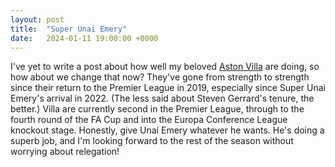 ```yaml
---
layout: post
title:  "Super Unai Emery"
date:   2024-01-11 19:00:00 +0000
---
```


I've yet to write a post about how well my beloved [Aston Villa](https://www.avfc.co.uk/) are doing, so how about we change that now? They've gone from strength to strength since their return to the Premier League in 2019, especially since Super Unai Emery's arrival in 2022. (The less said about Steven Gerrard's tenure, the better.) Villa are currently second in the Premier League, through to the fourth round of the FA Cup and into the Europa Conference League knockout stage. Honestly, give Unai Emery whatever he wants. He's doing a superb job, and I'm looking forward to the rest of the season without worrying about relegation!
